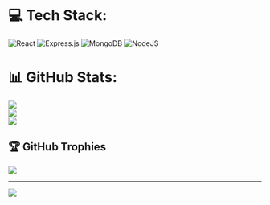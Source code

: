 
# 💻 Tech Stack:
![React](https://img.shields.io/badge/react-%2320232a.svg?style=for-the-badge&logo=react&logoColor=%2361DAFB) ![Express.js](https://img.shields.io/badge/express.js-%23404d59.svg?style=for-the-badge&logo=express&logoColor=%2361DAFB) ![MongoDB](https://img.shields.io/badge/MongoDB-%234ea94b.svg?style=for-the-badge&logo=mongodb&logoColor=white) ![NodeJS](https://img.shields.io/badge/node.js-6DA55F?style=for-the-badge&logo=node.js&logoColor=white)
# 📊 GitHub Stats:
![](https://github-readme-stats.vercel.app/api?username=Invisible-Bot-Java&theme=dark&hide_border=false&include_all_commits=false&count_private=false)<br/>
![](https://github-readme-streak-stats.herokuapp.com/?user=Invisible-Bot-Java&theme=dark&hide_border=false)<br/>
![](https://github-readme-stats.vercel.app/api/top-langs/?username=Invisible-Bot-Java&theme=dark&hide_border=false&include_all_commits=false&count_private=false&layout=compact)

## 🏆 GitHub Trophies
![](https://github-profile-trophy.vercel.app/?username=Invisible-Bot-Java&theme=radical&no-frame=false&no-bg=true&margin-w=4)

---
[![](https://visitcount.itsvg.in/api?id=Invisible-Bot-Java&icon=0&color=0)](https://visitcount.itsvg.in)

<!-- Proudly created with GPRM ( https://gprm.itsvg.in ) -->
